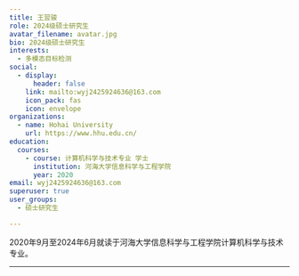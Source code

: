 ```yaml
---
title: 王翌骏
role: 2024级硕士研究生
avatar_filename: avatar.jpg
bio: 2024级硕士研究生
interests:
  - 多模态目标检测
social:
  - display:
      header: false
    link: mailto:wyj2425924636@163.com
    icon_pack: fas
    icon: envelope
organizations:
  - name: Hohai University
    url: https://www.hhu.edu.cn/
education:
  courses:
    - course: 计算机科学与技术专业 学士
      institution: 河海大学信息科学与工程学院
      year: 2020
email: wyj2425924636@163.com
superuser: true
user_groups:
  - 硕士研究生

---
```


2020年9月至2024年6月就读于河海大学信息科学与工程学院计算机科学与技术专业。

- - -


